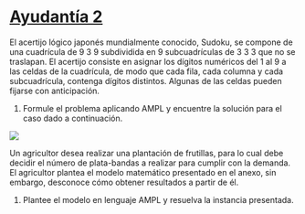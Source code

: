 # [Ayudantía 2](https://github.com/alexfabianb94/Practica-Opt-Redes/tree/master/Clase%203)

El acertijo lógico japonés mundialmente conocido, Sudoku, se compone de una cuadrícula de 9 3 9 subdividida en 9 subcuadrículas de 3 3 3 que no se traslapan. El acertijo consiste en asignar los dígitos numéricos del 1 al 9 a las celdas de la cuadrícula, de modo que cada fila, cada columna y cada subcuadrícula, contenga dígitos distintos. Algunas de las celdas pueden fijarse con anticipación.

1. Formule el problema aplicando AMPL y encuentre la solución para el caso dado a continuación.
<img src="https://github.com/alexfabianb94/Practica-Opt-Redes/blob/master/Clase%203/img/sudoku.png" />

Un agricultor desea realizar una plantación de frutillas, para lo cual debe decidir el número de plata-bandas a realizar para cumplir con la demanda. El agricultor plantea el modelo matemático presentado en el anexo, sin embargo, desconoce cómo obtener resultados a partir de él.

1. Plantee el modelo en lenguaje AMPL y resuelva la instancia presentada.



